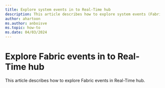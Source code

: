 ```yaml
---
title: Explore system events in to Real-Time hub
description: This article describes how to explore system events (Fabric and Azure Blob Storage) into Fabric Real-Time hub.
author: ahartoon
ms.author: anboisve
ms.topic: how-to
ms.date: 04/03/2024
---
```


# Explore Fabric events in to Real-Time hub
This article describes how to explore Fabric events in Real-Time hub.